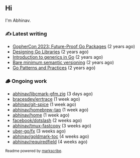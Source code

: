 ## Hi

I'm Abhinav.

### ✍️ Latest writing


- [GopherCon 2023: Future-Proof Go Packages](https://abhinavg.net/2023/09/27/future-proof-packages/) (2 years ago)
- [Designing Go Libraries](https://abhinavg.net/2022/12/06/designing-go-libraries/) (2 years ago)
- [Introduction to generics in Go](https://abhinavg.net/2022/11/23/generics-intro/) (2 years ago)
- [Bare minimum semantic versioning](https://abhinavg.net/2022/11/07/semver/) (2 years ago)
- [Go Patterns and Practices](https://abhinavg.net/2022/09/19/go-patterns-and-practices-talk/) (2 years ago)

### 🪵 Ongoing work


- [abhinav/libcmark-gfm.zig](https://github.com/abhinav/libcmark-gfm.zig) (3 days ago)
- [bracesdev/errtrace](https://github.com/bracesdev/errtrace) (1 week ago)
- [abhinav/git-spice](https://github.com/abhinav/git-spice) (1 week ago)
- [abhinav/homebrew-tap](https://github.com/abhinav/homebrew-tap) (1 week ago)
- [abhinav/home](https://github.com/abhinav/home) (1 week ago)
- [facebook/dotslash](https://github.com/facebook/dotslash) (2 weeks ago)
- [abhinav/tmux-fastcopy](https://github.com/abhinav/tmux-fastcopy) (3 weeks ago)
- [uber-go/fx](https://github.com/uber-go/fx) (3 weeks ago)
- [abhinav/goldmark-toc](https://github.com/abhinav/goldmark-toc) (4 weeks ago)
- [abhinav/requiredfield](https://github.com/abhinav/requiredfield) (4 weeks ago)

<sub>Readme powered by [markscribe](https://github.com/muesli/markscribe).</sub>
